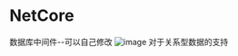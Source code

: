 # NetCore
数据库中间件--可以自己修改
![image](https://user-images.githubusercontent.com/8497720/184107882-35dd8ba4-e2a7-4d65-85c6-afed36001865.png)
对于关系型数据的支持
